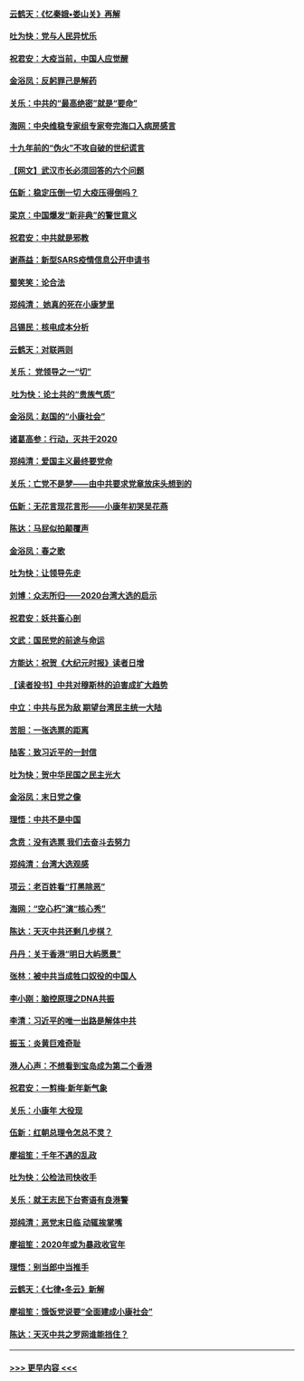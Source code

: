 #### [云鹤天：《忆秦娥▪娄山关》再解](../pages/nsc993/n11824682.md?t=01271533) 
#### [吐为快：党与人民异忧乐](../pages/nsc993/n11824660.md?t=01271533) 
#### [祝君安：大疫当前，中国人应觉醒](../pages/nsc993/n11821946.md?t=01271533) 
#### [金浴凤：反躬罪己是解药](../pages/nsc993/n11820280.md?t=01271533) 
#### [关乐：中共的“最高绝密”就是“要命”](../pages/nsc993/n11816946.md?t=01271533) 
#### [海网：中央维稳专家组专家夸完海口入病房感言](../pages/nsc993/n11815138.md?t=01271533) 
#### [十九年前的“伪火”不攻自破的世纪谎言](../pages/nsc993/n11813238.md?t=01271533) 
#### [【网文】武汉市长必须回答的六个问题](../pages/nsc993/n11813848.md?t=01271533) 
#### [伍新：稳定压倒一切 大疫压得倒吗？](../pages/nsc993/n11812634.md?t=01271533) 
#### [梁京：中国爆发“新非典”的警世意义](../pages/nsc993/n11812554.md?t=01271533) 
#### [祝君安：中共就是邪教](../pages/nsc993/n11812431.md?t=01271533) 
#### [谢燕益：新型SARS疫情信息公开申请书](../pages/nsc993/n11808840.md?t=01271533) 
#### [蜀笑笑：论合法](../pages/nsc993/n11808064.md?t=01271533) 
#### [郑纯清： 她真的死在小康梦里](../pages/nsc993/n11806623.md?t=01271533) 
#### [吕锡民：核电成本分析](../pages/nsc993/n11806284.md?t=01271533) 
#### [云鹤天：对联两则](../pages/nsc993/n11805957.md?t=01271533) 
#### [关乐： 党领导之一“切”](../pages/nsc993/n11804505.md?t=01271533) 
#### [ 吐为快：论土共的“贵族气质”](../pages/nsc993/n11804490.md?t=01271533) 
#### [金浴凤：赵国的“小康社会”](../pages/nsc993/n11804452.md?t=01271533) 
#### [诸葛高参：行动，灭共于2020](../pages/nsc993/n11804120.md?t=01271533) 
#### [郑纯清：爱国主义最终要党命](../pages/nsc993/n11802197.md?t=01271533) 
#### [关乐：亡党不是梦——由中共要求党章放床头想到的](../pages/nsc993/n11802156.md?t=01271533) 
#### [伍新：无花言现花言形——小康年初哭吴花燕](../pages/nsc993/n11800044.md?t=01271533) 
#### [陈达：马屁似拍颠覆声](../pages/nsc993/n11800010.md?t=01271533) 
#### [金浴凤：春之歌](../pages/nsc993/n11797687.md?t=01271533) 
#### [吐为快：让领导先走](../pages/nsc993/n11797512.md?t=01271533) 
#### [刘博：众志所归——2020台湾大选的启示](../pages/nsc993/n11796878.md?t=01271533) 
#### [祝君安：妖共畜心剖](../pages/nsc993/n11794273.md?t=01271533) 
#### [文武：国民党的前途与命运](../pages/nsc993/n11794198.md?t=01271533) 
#### [方能达：祝贺《大纪元时报》读者日增](../pages/nsc993/n11793807.md?t=01271533) 
#### [【读者投书】中共对穆斯林的迫害成扩大趋势](../pages/nsc993/n11791371.md?t=01271533) 
#### [中立：中共与民为敌 期望台湾民主统一大陆](../pages/nsc993/n11790392.md?t=01271533) 
#### [苦胆：一张选票的距离](../pages/nsc993/n11788914.md?t=01271533) 
#### [陆客：致习近平的一封信](../pages/nsc993/n11788867.md?t=01271533) 
#### [吐为快：贺中华民国之民主光大](../pages/nsc993/n11788618.md?t=01271533) 
#### [金浴凤：末日党之像](../pages/nsc993/n11787475.md?t=01271533) 
#### [理悟：中共不是中国](../pages/nsc993/n11787463.md?t=01271533) 
#### [念贲：没有选票  我们去奋斗去努力](../pages/nsc993/n11787398.md?t=01271533) 
#### [郑纯清：台湾大选观感](../pages/nsc993/n11786210.md?t=01271533) 
#### [项云：老百姓看“打黑除恶”](../pages/nsc993/n11785398.md?t=01271533) 
#### [海网：“空心朽”演“核心秀”](../pages/nsc993/n11783874.md?t=01271533) 
#### [陈达：天灭中共还剩几步棋？](../pages/nsc993/n11783719.md?t=01271533) 
#### [丹丹：关于香港“明日大屿愿景”](../pages/nsc993/n11783273.md?t=01271533) 
#### [张林：被中共当成牲口奴役的中国人](../pages/nsc993/n11782397.md?t=01271533) 
#### [李小刚：脑控原理之DNA共振](../pages/nsc993/n11780962.md?t=01271533) 
#### [李清：习近平的唯一出路是解体中共](../pages/nsc993/n11780866.md?t=01271533) 
#### [振玉：炎黄巨难奇耻](../pages/nsc993/n11779632.md?t=01271533) 
#### [港人心声：不想看到宝岛成为第二个香港](../pages/nsc993/n11778817.md?t=01271533) 
#### [祝君安：一剪梅‧新年新气象](../pages/nsc993/n11776340.md?t=01271533) 
#### [关乐：小康年 大役现](../pages/nsc993/n11774213.md?t=01271533) 
#### [伍新：红朝总理令怎总不灵？](../pages/nsc993/n11770813.md?t=01271533) 
#### [廖祖笙：千年不遇的乱政](../pages/nsc993/n11770373.md?t=01271533) 
#### [吐为快：公检法司快收手](../pages/nsc993/n11770359.md?t=01271533) 
#### [关乐：就王志民下台寄语有良港警](../pages/nsc993/n11769903.md?t=01271533) 
#### [郑纯清：恶党末日临 动辄挨掌嘴](../pages/nsc993/n11769356.md?t=01271533) 
#### [廖祖笙：2020年或为暴政收官年](../pages/nsc993/n11768216.md?t=01271533) 
#### [理悟：别当郎中当推手](../pages/nsc993/n11768243.md?t=01271533) 
#### [云鹤天：《七律▪冬云》新解](../pages/nsc993/n11768204.md?t=01271533) 
#### [廖祖笙：饿饭党说要“全面建成小康社会”](../pages/nsc993/n11767482.md?t=01271533) 
#### [陈达：天灭中共之罗网谁能挡住？](../pages/nsc993/n11767465.md?t=01271533) 

----
#### [ >>> 更早内容 <<< ](../indexes/nsc993-earlier.md)
